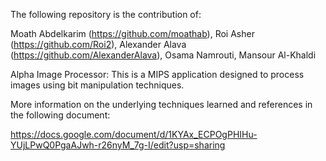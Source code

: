 The following repository is the contribution of:

  Moath Abdelkarim (https://github.com/moathab),
   Roi Asher (https://github.com/Roi2),
   Alexander Alava (https://github.com/AlexanderAlava),
   Osama Namrouti,
   Mansour Al-Khaldi
  
  
Alpha Image Processor: This is a MIPS application designed to process images using bit manipulation techniques. 
 
 
More information on the underlying techniques learned and references in the following document: 
 
https://docs.google.com/document/d/1KYAx_ECPOgPHIHu-YUjLPwQ0PgaAJwh-r26nyM_7g-I/edit?usp=sharing
